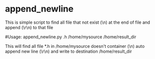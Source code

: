 # append_newline

This is simple script to find all file that not exist (\n) at the end of file and append (\r\n) to that file

#Usage:
  append_newline.py .h /home/mysource /home/result_dir

This will find all file *.h in /home/mysource doesn't container (\n) auto append new line (\r\n) and write to destination /home/result_dir

